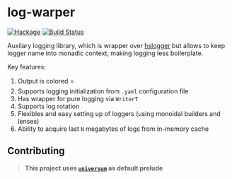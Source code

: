 log-warper
==========

[![Hackage](https://img.shields.io/hackage/v/log-warper.svg)](https://hackage.haskell.org/package/log-warper)
[![Build Status](https://travis-ci.org/serokell/log-warper.svg)](https://travis-ci.org/serokell/log-warper)

Auxilary logging library, which is wrapper over
[hslogger](http://hackage.haskell.org/package/hslogger) but allows
to keep logger name into monadic context, making logging less boilerplate.

Key features:

1. Output is colored :star:
2. Supports logging initialization from `.yaml` configuration file
3. Has wrapper for pure logging via `WriterT`
4. Supports log rotation
5. Flexibles and easy setting up of loggers (using monoidal builders and lenses)
6. Ability to acquire last `N` megabytes of logs from in-memory cache

Contributing
------------

> **This project uses [`universum`](https://github.com/serokell/universum)
> as default prelude**

